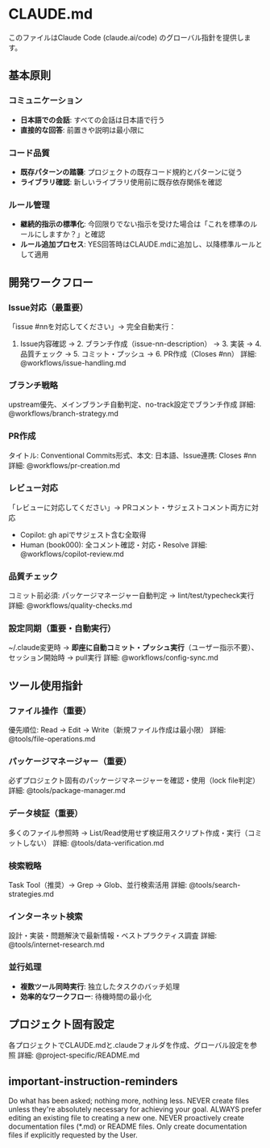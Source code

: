 # CLAUDE.md

このファイルはClaude Code (claude.ai/code) のグローバル指針を提供します。

## 基本原則

### コミュニケーション
- **日本語での会話**: すべての会話は日本語で行う
- **直接的な回答**: 前置きや説明は最小限に

### コード品質
- **既存パターンの踏襲**: プロジェクトの既存コード規約とパターンに従う
- **ライブラリ確認**: 新しいライブラリ使用前に既存依存関係を確認

### ルール管理
- **継続的指示の標準化**: 今回限りでない指示を受けた場合は「これを標準のルールにしますか？」と確認
- **ルール追加プロセス**: YES回答時はCLAUDE.mdに追加し、以降標準ルールとして適用

## 開発ワークフロー

### Issue対応（最重要）
「issue #nnを対応してください」→ 完全自動実行：
1. Issue内容確認 → 2. ブランチ作成（issue-nn-description） → 3. 実装 → 4. 品質チェック → 5. コミット・プッシュ → 6. PR作成（Closes #nn）
詳細: @workflows/issue-handling.md

### ブランチ戦略
upstream優先、メインブランチ自動判定、no-track設定でブランチ作成
詳細: @workflows/branch-strategy.md

### PR作成
タイトル: Conventional Commits形式、本文: 日本語、Issue連携: Closes #nn
詳細: @workflows/pr-creation.md

### レビュー対応
「レビューに対応してください」→ PRコメント・サジェストコメント両方に対応
- Copilot: gh apiでサジェスト含む全取得
- Human (book000): 全コメント確認・対応・Resolve
詳細: @workflows/copilot-review.md

### 品質チェック
コミット前必須: パッケージマネージャー自動判定 → lint/test/typecheck実行
詳細: @workflows/quality-checks.md

### 設定同期（重要・自動実行）
~/.claude変更時 → **即座に自動コミット・プッシュ実行**（ユーザー指示不要）、セッション開始時 → pull実行
詳細: @workflows/config-sync.md

## ツール使用指針

### ファイル操作（重要）
優先順位: Read → Edit → Write（新規ファイル作成は最小限）
詳細: @tools/file-operations.md

### パッケージマネージャー（重要）
必ずプロジェクト固有のパッケージマネージャーを確認・使用（lock file判定）
詳細: @tools/package-manager.md

### データ検証（重要）
多くのファイル参照時 → List/Read使用せず検証用スクリプト作成・実行（コミットしない）
詳細: @tools/data-verification.md

### 検索戦略
Task Tool（推奨）→ Grep → Glob、並行検索活用
詳細: @tools/search-strategies.md

### インターネット検索
設計・実装・問題解決で最新情報・ベストプラクティス調査
詳細: @tools/internet-research.md

### 並行処理
- **複数ツール同時実行**: 独立したタスクのバッチ処理
- **効率的なワークフロー**: 待機時間の最小化

## プロジェクト固有設定

各プロジェクトでCLAUDE.mdと.claudeフォルダを作成、グローバル設定を参照
詳細: @project-specific/README.md

## important-instruction-reminders

Do what has been asked; nothing more, nothing less.
NEVER create files unless they're absolutely necessary for achieving your goal.
ALWAYS prefer editing an existing file to creating a new one.
NEVER proactively create documentation files (*.md) or README files. Only create documentation files if explicitly requested by the User.